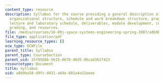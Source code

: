 ```yaml
---
content_type: resource
description: Syllabus for the course providing a general description of the course,
  organizational structure, schedule and work breakdown structure, program schedule,
  lecture and laboratory schedule, deliverables, module development, communications,
  grading, and resources.
file: /media/courses/16-89j-space-systems-engineering-spring-2007/a8b9ba58d9fcd431a84e681a4a32eeee_syllabus.pdf
file_type: application/pdf
learning_resource_types: []
ocw_type: OCWFile
parent_title: Syllabus
parent_type: CourseSection
parent_uid: 25f856bb-5615-0670-d6d5-96cad361f423
resourcetype: Document
title: Syllabus
uid: a8b9ba58-d9fc-d431-a84e-681a4a32eeee
---
```

